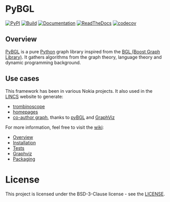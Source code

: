 # PyBGL

[![PyPI](https://img.shields.io/pypi/v/pybgl.svg)](https://pypi.python.org/pypi/pybgl/)
[![Build](https://github.com/nokia/pybgl/workflows/build/badge.svg)](https://github.com/nokia/pybgl/actions/workflows/build.yml)
[![Documentation](https://github.com/nokia/pybgl/workflows/docs/badge.svg)](https://github.com/nokia/pybgl/actions/workflows/docs.yml)
[![ReadTheDocs](https://readthedocs.org/projects/pybgl/badge/?version=latest)](https://pybgl.readthedocs.io/en/)
[![codecov](https://codecov.io/gh/nokia/pybgl/branch/master/graph/badge.svg?token=OZM4J0Y2VL)](https://codecov.io/gh/nokia/pybgl)

## Overview

[PyBGL](https://github.com/nokia/pybgl.git) is a pure [Python](http://python.org/) graph library inspired from the [BGL (Boost Graph Library)](https://www.boost.org/doc/libs/1_80_0/libs/graph/doc/index.html). It gathers algorithms from the graph theory, language theory and dynamic programming background. 

## Use cases

This framework has been in various Nokia projects. It also used in the [LINCS](https://www.lincs.fr) website to generate:

* [trombinoscope](https://www.lincs.fr/people/)
* [homepages](https://www.lincs.fr/people/?more=marc_olivier_buob)
* [co-author graph](https://www.lincs.fr/research/lincs-graph/), thanks to [pyBGL](https://github.com/nokia/pybgl.git) and [GraphViz](http://graphviz.org/)

For more information, feel free to visit the [wiki](https://github.com/nokia/pybgl/wiki):

* [Overview](https://github.com/nokia/pybgl/wiki/Overview)
* [Installation](https://github.com/nokia/pybgl/wiki/Installation)
* [Tests](https://github.com/nokia/pybgl/wiki/Tests)
* [Graphviz](https://github.com/nokia/pybgl/wiki/Graphviz)
* [Packaging](https://github.com/nokia/pybgl/wiki/Packaging)

# License

This project is licensed under the BSD-3-Clause license - see the [LICENSE](https://github.com/nokia/pybgl/blob/master/LICENSE).
